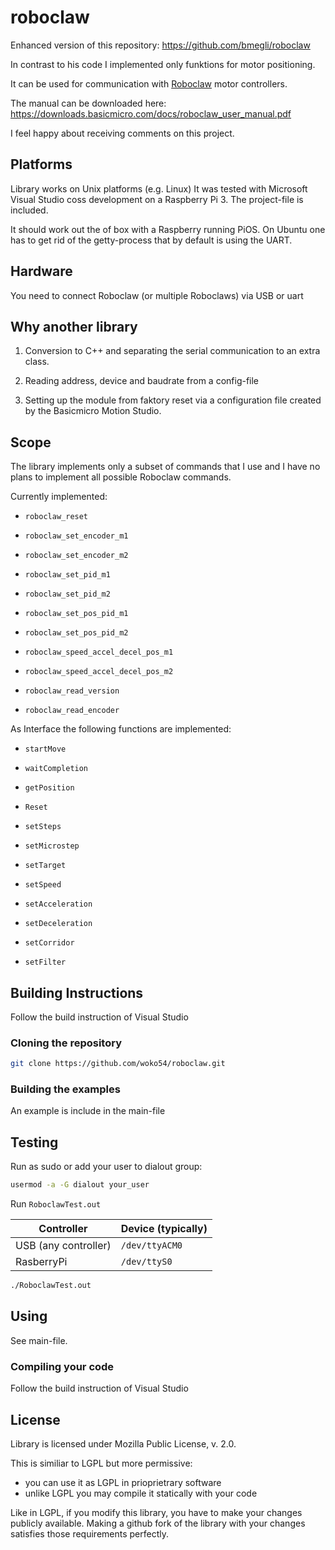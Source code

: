 # roboclaw

Enhanced version of this repository: https://github.com/bmegli/roboclaw

In contrast to his code I implemented only funktions for motor positioning.

It can be used for communication with [Roboclaw](https://www.basicmicro.com//) motor controllers.

The manual can be downloaded here: https://downloads.basicmicro.com/docs/roboclaw_user_manual.pdf

I feel happy about receiving comments on this project.

## Platforms 

Library works on Unix platforms (e.g. Linux) It was tested with Microsoft Visual Studio coss development on a Raspberry Pi 3.
The project-file is included.

It should work out the of box with a Raspberry running PiOS. On Ubuntu one has to get rid of the getty-process that by default is using the UART. 

## Hardware

You need to connect Roboclaw (or multiple Roboclaws) via USB or uart

## Why another library

1. Conversion to C++ and separating the serial communication to an extra class.

2. Reading address, device and baudrate from a config-file

3. Setting up the module from faktory reset via a configuration file created by the Basicmicro Motion Studio.

## Scope

The library implements only a subset of commands that I use and I have no plans to implement all possible Roboclaw commands.

Currently implemented:

- `roboclaw_reset`
- `roboclaw_set_encoder_m1`
- `roboclaw_set_encoder_m2`
- `roboclaw_set_pid_m1`
- `roboclaw_set_pid_m2`
- `roboclaw_set_pos_pid_m1`
- `roboclaw_set_pos_pid_m2`
- `roboclaw_speed_accel_decel_pos_m1`
- `roboclaw_speed_accel_decel_pos_m2`

- `roboclaw_read_version`
- `roboclaw_read_encoder`

As Interface the following functions are implemented:

- `startMove`
- `waitCompletion`
- `getPosition`
- `Reset`

- `setSteps`
- `setMicrostep`
- `setTarget`
- `setSpeed`
- `setAcceleration`
- `setDeceleration`
- `setCorridor`
- `setFilter`

## Building Instructions

Follow the build instruction of Visual Studio

### Cloning the repository

``` bash
git clone https://github.com/woko54/roboclaw.git
```

### Building the examples

An example is include in the main-file

## Testing

Run as sudo or add your user to dialout group:

```bash
usermod -a -G dialout your_user
```

Run `RoboclawTest.out` 

| Controller                               | Device (typically)                                                         |
|------------------------------------------|----------------------------------------------------------------------------|
| USB (any controller)                     | `/dev/ttyACM0`                                                             |
| RasberryPi                               | `/dev/ttyS0`                                                               |

``` bash
./RoboclawTest.out
```

## Using

See main-file.

### Compiling your code

Follow the build instruction of Visual Studio

## License

Library is licensed under Mozilla Public License, v. 2.0.

This is similiar to LGPL but more permissive:
- you can use it as LGPL in prioprietrary software
- unlike LGPL you may compile it statically with your code

Like in LGPL, if you modify this library, you have to make your changes publicly available.
Making a github fork of the library with your changes satisfies those requirements perfectly.
